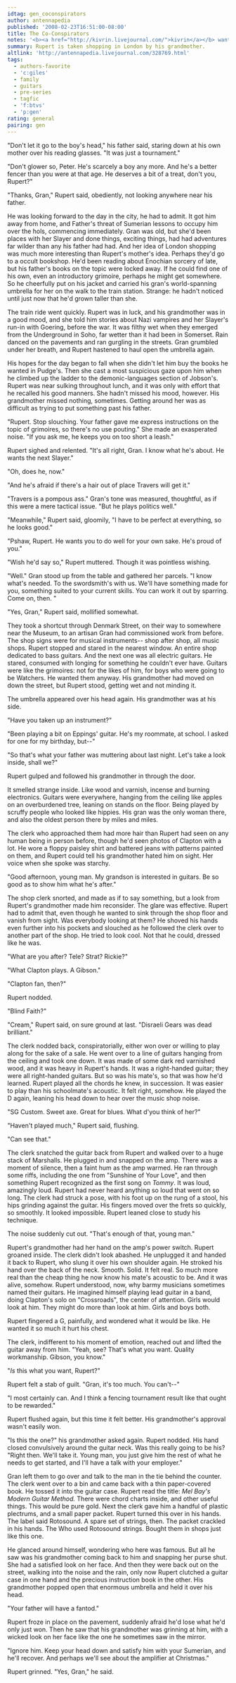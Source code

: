 ```yaml
---
idtag: gen_coconspirators
author: antennapedia
published: '2008-02-23T16:51:00-08:00'
title: The Co-Conspirators
notes: '<b><a href="http://kivrin.livejournal.com/">kivrin</a></b> wants young Giles, a trip to London with an older relative (mum, dad, or watcher!grandmother), an important acquisition or purchase, and precipitation.<br>'
summary: Rupert is taken shopping in London by his grandmother.
altlink: 'http://antennapedia.livejournal.com/328769.html'
tags:
  - authors-favorite
  - 'c:giles'
  - family
  - guitars
  - pre-series
  - tagfic
  - 'f:btvs'
  - 'p:gen'
rating: general
pairing: gen
---
```

<p>"Don't let it go to the boy's head," his father said, staring down at his own mother over his reading glasses. "It was just a tournament."</p>

<p>"Don't glower so, Peter. He's scarcely a boy any more. And he's a better fencer than you were at that age. He deserves a bit of a treat, don't you, Rupert?"</p>

<p>"Thanks, Gran," Rupert said, obediently, not looking anywhere near his father.</p>

<p>He was looking forward to the day in the city, he had to admit. It got him away from home, and Father's threat of Sumerian lessons to occupy him over the hols, commencing immediately. Gran was old, but she'd been places with her Slayer and done things, exciting things, had had adventures far wilder than any his father had had. And her idea of London shopping was much more interesting than Rupert's mother's idea. Perhaps they'd go to a occult bookshop. He'd been reading about Enochian sorcery of late, but his father's books on the topic were locked away. If he could find one of his own, even an introductory grimoire, perhaps he might get somewhere. So he cheerfully put on his jacket and carried his gran's world-spanning umbrella for her on the walk to the train station. Strange: he hadn't noticed until just now that he'd grown taller than she.</p>

<p>The train ride went quickly. Rupert was in luck, and his grandmother was in a good mood, and she told him stories about Nazi vampires and her Slayer's run-in with Goering, before the war. It was filthy wet when they emerged from the Underground in Soho, far wetter than it had been in Somerset. Rain danced on the pavements and ran gurgling in the streets. Gran grumbled under her breath, and Rupert hastened to haul open the umbrella again. </p>

<p>His hopes for the day began to fall when she didn't let him buy the books he wanted in Pudge's. Then she cast a most suspicious gaze upon him when he climbed up the ladder to the demonic-languages section of Jobson's. Rupert was near sulking throughout lunch, and it was only with effort that he recalled his good manners. She hadn't missed his mood, however. His grandmother missed nothing, sometimes. Getting around her was as difficult as trying to put something past his father.</p>

<p>"Rupert. Stop slouching. Your father gave me express instructions on the topic of grimoires, so there's no use pouting." She made an exasperated noise. "If you ask me, he keeps you on too short a leash."</p>

<p>Rupert sighed and relented. "It's all right, Gran. I know what he's about. He wants the next Slayer."</p>

<p>"Oh, does he, now."</p>

<p>"And he's afraid if there's a hair out of place Travers will get it."</p>

<p>"Travers is a pompous ass." Gran's tone was measured, thoughtful, as if this were a mere tactical issue. "But he plays politics well."</p>

<p>"Meanwhile," Rupert said, gloomily, "I have to be perfect at everything, so he looks good."</p>

<p>"Pshaw, Rupert. He wants you to do well for your own sake. He's proud of you."</p>

<p>"Wish he'd say so," Rupert muttered. Though it was pointless wishing.</p>

<p>"Well." Gran stood up from the table and gathered her parcels. "I know what's needed. To the swordsmith's with us. We'll have something made for you, something suited to your current skills. You can work it out by sparring. Come on, then. "</p>

<p>"Yes, Gran," Rupert said, mollified somewhat.</p>

<p>They took a shortcut through Denmark Street, on their way to somewhere near the Museum, to an artisan Gran had commissioned work from before. The shop signs were for musical instruments-- shop after shop, all music shops. Rupert stopped and stared in the nearest window. An entire shop dedicated to bass guitars. And the next one was all electric guitars. He stared, consumed with longing for something he couldn't ever have. Guitars were like the grimoires: not for the likes of him, for boys who were going to be Watchers. He wanted them anyway. His grandmother had moved on down the street, but Rupert stood, getting wet and not minding it.</p>

<p>The umbrella appeared over his head again. His grandmother was at his side.</p>

<p>"Have you taken up an instrument?"</p>

<p>"Been playing a bit on Eppings' guitar. He's my roommate, at school. I asked for one for my birthday, but--"</p>

<p>"So that's what your father was muttering about last night. Let's take a look inside, shall we?"</p>

<p>Rupert gulped and followed his grandmother in through the door.</p>

<p>It smelled strange inside. Like wood and varnish, incense and burning electronics. Guitars were everywhere, hanging from the ceiling like apples on an overburdened tree, leaning on stands on the floor. Being played by scruffy people who looked like hippies. His gran was the only woman there, and also the oldest person there by miles and miles.</p>

<p>The clerk who approached them had more hair than Rupert had seen on any human being in person before, though he'd seen photos of Clapton with a lot. He wore a floppy paisley shirt and battered jeans with patterns painted on them, and Rupert could tell his grandmother hated him on sight. Her voice when she spoke was starchy.</p>

<p>"Good afternoon, young man. My grandson is interested in guitars. Be so good as to show him what he's after."</p>

<p>The shop clerk snorted, and made as if to say something, but a look from Rupert's grandmother made him reconsider. The glare was effective. Rupert had to admit that, even though he wanted to sink through the shop floor and vanish from sight. Was everybody looking at them? He shoved his hands even further into his pockets and slouched as he followed the clerk over to another part of the shop. He tried to look cool. Not that he could, dressed like he was.</p>

<p>"What are you after? Tele? Strat? Rickie?"</p>

<p>"What Clapton plays. A Gibson."</p>

<p>"Clapton fan, then?"</p>

<p>Rupert nodded.</p>

<p>"Blind Faith?"</p>

<p>"Cream," Rupert said, on sure ground at last. "Disraeli Gears was dead brilliant."</p>

<p>The clerk nodded back, conspiratorially, either won over or willing to play along for the sake of a sale. He went over to a line of guitars hanging from the ceiling and took one down. It was made of some dark red varnished wood, and it was heavy in Rupert's hands. It was a right-handed guitar; they were all right-handed guitars. But so was his mate's, so that was how he'd learned. Rupert played all the chords he knew, in succession. It was easier to play than his schoolmate's acoustic. It felt right, somehow. He played the D again, leaning his head down to hear over the music shop noise. </p>

<p>"SG Custom. Sweet axe. Great for blues. What d'you think of her?"</p>

<p>"Haven't played much," Rupert said, flushing. </p>

<p>"Can see that." </p>

<p>The clerk snatched the guitar back from Rupert and walked over to a huge stack of Marshalls. He plugged in and snapped on the amp. There was a moment of silence, then a faint hum as the amp warmed. He ran through some riffs, including the one from "Sunshine of Your Love", and then something Rupert recognized as the first song on <em>Tommy</em>. It was loud, amazingly loud. Rupert had never heard anything so loud that went on so long. The clerk had struck a pose, with his foot up on the rung of a stool, his hips grinding against the guitar. His fingers moved over the frets so quickly, so smoothly. It looked impossible. Rupert leaned close to study his technique.</p>

<p>The noise suddenly cut out. "That's enough of that, young man." </p>

<p>Rupert's grandmother had her hand on the amp's power switch. Rupert groaned inside. The clerk didn't look abashed. He unplugged it and handed it back to Rupert, who slung it over his own shoulder again. He stroked his hand over the back of the neck. Smooth. Solid. It felt real. So much more real than the cheap thing he now know his mate's acoustic to be. And it was alive, somehow. Rupert understood, now, why barmy musicians sometimes named their guitars. He imagined himself playing lead guitar in a band, doing Clapton's solo on "Crossroads", the center of attention. Girls would look at him. They might do more than look at him. Girls and boys both.</p>

<p>Rupert fingered a G, painfully, and wondered what it would be like. He wanted it so much it hurt his chest.</p>

<p>The clerk, indifferent to his moment of emotion, reached out and lifted the guitar away from him. "Yeah, see? That's what you want. Quality workmanship. Gibson, you know."</p>

<p>"<em>Is</em> this what you want, Rupert?"</p>

<p>Rupert felt a stab of guilt. "Gran, it's too much. You can't--"</p>

<p>"I most certainly can. And I think a fencing tournament result like that ought to be rewarded."</p>

<p>Rupert flushed again, but this time it felt better. His grandmother's approval wasn't easily won.</p>

<p>"Is this the one?" his grandmother asked again. Rupert nodded. His hand closed convulsively around the guitar neck. Was this really going to be his? "Right then. We'll take it. Young man, you just give him the rest of what he needs to get started, and I'll have a talk with your employer." </p>

<p>Gran left them to go over and talk to the man in the tie behind the counter. The clerk went over to a bin and came back with a thin paper-covered book. He tossed it into the guitar case. Rupert read the title: <em>Mel Bay's Modern Guitar Method.</em> There were chord charts inside, and other useful things. This would be pure gold. Next the clerk gave him a handful of plastic plectrums, and a small paper packet. Rupert turned this over in his hands. The label said Rotosound. A spare set of strings, then. The packet crackled in his hands. The Who used Rotosound strings. Bought them in shops just like this one.</p>

<p>He glanced around himself, wondering who here was famous. But all he saw was his grandmother coming back to him and snapping her purse shut. She had a satisfied look on her face. And then they were back out on the street, walking into the noise and the rain, only now Rupert clutched a guitar case in one hand and the precious instruction book in the other. His grandmother popped open that enormous umbrella and held it over his head.</p>

<p>"Your father will have a fantod."</p>

<p>Rupert froze in place on the pavement, suddenly afraid he'd lose what he'd only just won. Then he saw that his grandmother was grinning at him, with a wicked look on her face like the one he sometimes saw in the mirror.</p>

<p>"Ignore him. Keep your head down and satisfy him with your Sumerian, and he'll recover. And perhaps we'll see about the amplifier at Christmas."</p>

<p>Rupert grinned. "Yes, Gran," he said.</p>
